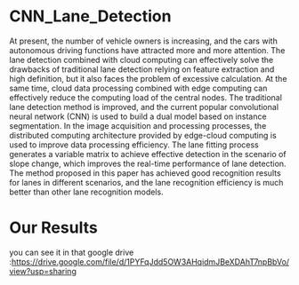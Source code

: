 # CNN_Lane_Detection
At present, the number of vehicle owners is increasing, and the cars with autonomous driving functions have attracted more and more attention. The lane detection combined with cloud computing can effectively solve the drawbacks of traditional lane detection relying on feature extraction and high definition, but it also faces the problem of excessive calculation. At the same time, cloud data processing combined with edge computing can effectively reduce the computing load of the central nodes. The traditional lane detection method is improved, and the current popular convolutional neural network (CNN) is used to build a dual model based on instance segmentation. In the image acquisition and processing processes, the distributed computing architecture provided by edge-cloud computing is used to improve data processing efficiency. The lane fitting process generates a variable matrix to achieve effective detection in the scenario of slope change, which improves the real-time performance of lane detection. The method proposed in this paper has achieved good recognition results for lanes in different scenarios, and the lane recognition efficiency is much better than other lane recognition models.
# Our Results
you can see it in that google drive :https://drive.google.com/file/d/1PYFqJdd5OW3AHqidmJBeXDAhT7npBbVo/view?usp=sharing


